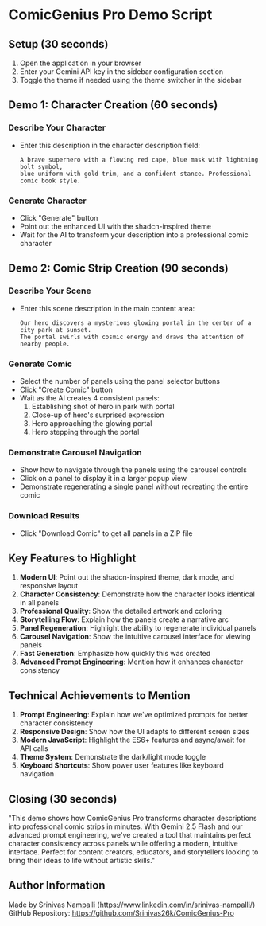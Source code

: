 # ComicGenius Pro Demo Script

## Setup (30 seconds)
1. Open the application in your browser
2. Enter your Gemini API key in the sidebar configuration section
3. Toggle the theme if needed using the theme switcher in the sidebar

## Demo 1: Character Creation (60 seconds)

### Describe Your Character
- Enter this description in the character description field:
  ```
  A brave superhero with a flowing red cape, blue mask with lightning bolt symbol, 
  blue uniform with gold trim, and a confident stance. Professional comic book style.
  ```

### Generate Character
- Click "Generate" button
- Point out the enhanced UI with the shadcn-inspired theme
- Wait for the AI to transform your description into a professional comic character

## Demo 2: Comic Strip Creation (90 seconds)

### Describe Your Scene
- Enter this scene description in the main content area:
  ```
  Our hero discovers a mysterious glowing portal in the center of a city park at sunset. 
  The portal swirls with cosmic energy and draws the attention of nearby people.
  ```

### Generate Comic
- Select the number of panels using the panel selector buttons
- Click "Create Comic" button
- Wait as the AI creates 4 consistent panels:
  1. Establishing shot of hero in park with portal
  2. Close-up of hero's surprised expression
  3. Hero approaching the glowing portal
  4. Hero stepping through the portal

### Demonstrate Carousel Navigation
- Show how to navigate through the panels using the carousel controls
- Click on a panel to display it in a larger popup view
- Demonstrate regenerating a single panel without recreating the entire comic

### Download Results
- Click "Download Comic" to get all panels in a ZIP file

## Key Features to Highlight

1. **Modern UI**: Point out the shadcn-inspired theme, dark mode, and responsive layout
2. **Character Consistency**: Demonstrate how the character looks identical in all panels
3. **Professional Quality**: Show the detailed artwork and coloring
4. **Storytelling Flow**: Explain how the panels create a narrative arc
5. **Panel Regeneration**: Highlight the ability to regenerate individual panels
6. **Carousel Navigation**: Show the intuitive carousel interface for viewing panels
7. **Fast Generation**: Emphasize how quickly this was created
8. **Advanced Prompt Engineering**: Mention how it enhances character consistency

## Technical Achievements to Mention

1. **Prompt Engineering**: Explain how we've optimized prompts for better character consistency
2. **Responsive Design**: Show how the UI adapts to different screen sizes
3. **Modern JavaScript**: Highlight the ES6+ features and async/await for API calls
4. **Theme System**: Demonstrate the dark/light mode toggle
5. **Keyboard Shortcuts**: Show power user features like keyboard navigation

## Closing (30 seconds)
"This demo shows how ComicGenius Pro transforms character descriptions into professional comic strips in minutes. With Gemini 2.5 Flash and our advanced prompt engineering, we've created a tool that maintains perfect character consistency across panels while offering a modern, intuitive interface. Perfect for content creators, educators, and storytellers looking to bring their ideas to life without artistic skills."

## Author Information
Made by Srinivas Nampalli (https://www.linkedin.com/in/srinivas-nampalli/)
GitHub Repository: https://github.com/Srinivas26k/ComicGenius-Pro